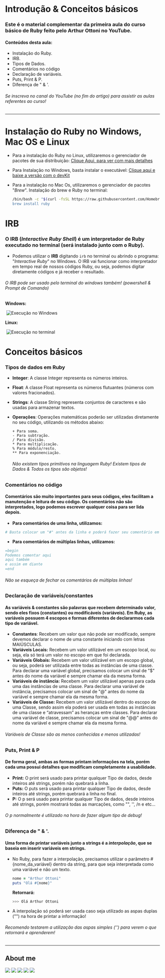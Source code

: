 # Introdução & Conceitos básicos

### Este é o material complementar da primeira aula do curso básico de Ruby feito pelo Arthur Ottoni no YouTube. 

#### Conteúdos desta aula:

* Instalação do Ruby.
* IRB.
* Tipos de Dados.
* Comentários no código
* Declaração de variáveis.
* Puts, Print & P.
* Diferença de " & '.

###### Se inscreva no canal do YouTube (no fim do artigo) para assistir as aulas referentes ao curso!

---

# Instalação do Ruby no Windows, Mac OS e Linux

* Para a instalação do Ruby no Linux, utilizaremos o gerenciador de pacotes de sua distribuição: <a href="https://www.ruby-lang.org/pt/documentation/installation/">Clique Aqui, para ver com mais detalhes</a>

* Para Instalação no Windows, basta instalar o executável: <a href="https://rubyinstaller.org/downloads/">Clique aqui e baixe a versão com o devKit</a>

* Para a instalação no Mac Os, utilizaremos o gerenciador de pacotes "*Brew*". Instalação do brew e Ruby no terminal: 

  ```bash
  /bin/bash -c "$(curl -fsSL https://raw.githubusercontent.com/Homebrew/install/HEAD/install.sh)
  brew install ruby
  ```

# IRB

### O IRB (*Interactive Ruby Shell*) é um interpretador de Ruby executado no terminal (será instalado junto com o Ruby).

* Podemos utilizar o **IRB** digitando `irb` no terminal ou abrindo o programa: "*Interactive Ruby*" no Windows. O IRB vai funcionar como interpretador em tempo real de nossos códigos Ruby, ou seja, podemos digitar diretamente códigos e já receber o resultado.

###### O IRB pode ser usado pelo terminal do windows também! (powershell & Prompt de Comando)

**Windows:**

​	![Execução no Windows](https://i.imgur.com/N4g3e6K.png)

**Linux:**

​	![Execução no terminal](https://i.imgur.com/6iWfepO.png)

# Conceitos básicos

### Tipos de dados em Ruby

* **Integer**: A classe Integer representa os números inteiros.

* **Float**: A classe Float representa os números flutuantes (números com valores fracionados).

* **Strings**: A classe String representa conjuntos de caracteres e são usadas para armazenar textos.

* **Operações**: Operações matemáticas poderão ser utilizadas diretamente no seu código, utilizando os métodos abaixo:

  ```
  + Para soma.
  - Para subtração.
  / Para divisão.
  * Para multiplicação.
  % Para módulo/resto.
  ** Para exponenciação.
  ```

  ###### Não existem tipos primitivos na linguagem Ruby! Existem tipos de Dados & Todos os tipos são objetos!

### Comentários no código

#### Comentários são muito importantes para seus códigos, eles facilitam a manutenção e leitura de seu código. Os comentários não são interpretados, logo podemos escrever qualquer coisa para ser lida depois. 

* **Para comentários de uma linha, utilizamos:**

```ruby
# Basta colocar um "#" antes da linha e poderá fazer seu comentário em ruby
```

* **Para comentários de múltiplas linhas, utilizamos:**

```ruby
=begin
Podemos comentar aqui
aqui também
e assim em diante
=end
```

###### Não se esqueça de fechar os comentários de múltiplas linhas!

### Declaração de variáveis/constantes

#### As variáveis & constantes são palavras que recebem determinado valor, sendo eles fixos (constantes) ou modificáveis (variáveis). Em Ruby, as variáveis possuem 4 escopos e formas diferentes de declararmos cada tipo de variável.

* **Constantes**: Recebem um valor que não pode ser modificado, sempre devemos declarar o nome de uma constante iniciando com letras MAIÚSCULAS.
* **Variáveis Locais:** Recebem um valor utilizável em um escopo local, ou seja, ela só terá um valor no escopo em que foi declarada.
* **Variáveis Globais:** Recebem um valor utilizável em um escopo global, ou seja, poderá ser utilizada entre todas as instâncias de uma classe. Para declarar uma variável global, precisamos colocar um sinal de "$" antes do nome da variável e sempre chamar ela da mesma forma.
* **Variáveis de instância:** Recebem um valor utilizável apenas para cada uma das instâncias de uma classe. Para declarar uma variável de instância, precisamos colocar um sinal de "@" antes do nome da variável e sempre chamar ela da mesma forma.
* **Variáveis de Classe:** Recebem um valor utilizável dentro do escopo de uma Classe, sendo assim ela poderá ser usada em todas as instâncias de uma classe e “atravessam” as heranças entre classes. Para declarar uma variável de classe, precisamos colocar um sinal de "@@" antes do nome da variável e sempre chamar ela da mesma forma.

###### Variáveis de Classe são as menos conhecidas e menos utilizadas!

### Puts, Print & P

#### De forma geral, ambas as formas printam informações na tela, porém cada uma possui detalhes que modificam completamente a usabilidade.

* **Print:** O print será usado para printar qualquer Tipo de dados, desde inteiros até strings, porém não quebrará a linha.
* **Puts:** O puts será usado para printar qualquer Tipo de dados, desde inteiros até strings, porém quebrará a linha no final.
* **P:** O p será usado para printar qualquer Tipo de dados, desde inteiros até strings, porém mostrará todas as marcações, como "", '', /n e etc...

###### O p normalmente é utilizado na hora de fazer algum tipo de *debug*!

### Diferença de " & '.

#### Uma forma de printar variáveis junto a strings é a *interpolação*, que se baseia em inserir variáveis em strings.

* No Ruby, para fazer a interpolação, precisamos utilizar o parâmetro #{nome_da_variável} dentro da string, para que seja interpretada como uma variável e não um texto.

  ```ruby
  nome = "Arthur Ottoni"
  puts "Olá #{nome}"
  ```
  **Retornará:**
  
  ```bash
  >>> Olá Arthur Ottoni
  ```
  

* A interpolação só poderá ser usada caso seja utilizado as aspas duplas ("") na hora de printar a informação!

######  Recomendo testarem a utilização das aspas simples ('') para verem o que retornará e aprenderem!

---

## About me
<div>
  	<a href="https://www.youtube.com/channel/UCQxsPy4aLwGQ9fjZhsDJ70Q" target="_blank"><img src="https://img.shields.io/badge/-Youtube-%23EA4335?style=for-the-badge&logo=youtube&logoColor=white" target="_blank"></a>
  	<a href="https://instagram.com/ottoni.arthur" target="_blank"><img src="https://img.shields.io/badge/-Instagram-%23E4405F?style=for-the-badge&logo=instagram&logoColor=white" target="_blank"></a>
    <a href = "mailto: arthurhydr@wearehackerone.com"><img src="https://img.shields.io/badge/-Gmail-%23EA4335?style=for-the-badge&logo=gmail&logoColor=white" target="_blank"></a>
  	<a href="https://www.linkedin.com/in/arthur-ottoni-a62902207/" target="_blank"><img src="https://img.shields.io/badge/-LinkedIn-%230077B5?style=for-the-badge&logo=linkedin&logoColor=white" target="_blank"></a>
  	<a href="https://twitter.com/ottoni_arthur" target="_blank"><img src="https://img.shields.io/badge/-Twitter-%231DA1F2?style=for-the-badge&logo=twitter&logoColor=white" target="_blank"></a>
</div>
